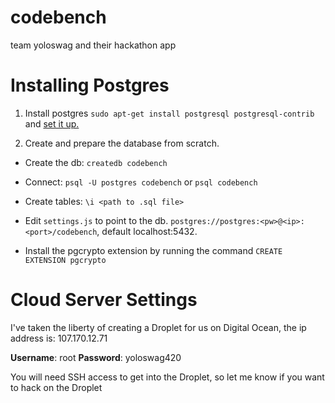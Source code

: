 codebench
=========

team yoloswag and their hackathon app


Installing Postgres
===================
1. Install postgres `sudo apt-get install postgresql postgresql-contrib` and [set it up.](https://help.ubuntu.com/10.04/serverguide/postgresql.html)

2. Create and prepare the database from scratch.

* Create the db: `createdb codebench` 

* Connect: `psql -U postgres codebench` or `psql codebench`

* Create tables: `\i <path to .sql file>` 

* Edit `settings.js` to point to the db. `postgres://postgres:<pw>@<ip>:<port>/codebench`, default localhost:5432.

* Install the pgcrypto extension by running the command `CREATE EXTENSION pgcrypto`


Cloud Server Settings
====================

I've taken the liberty of creating a Droplet for us on Digital Ocean,
the ip address is: 107.170.12.71

**Username**: root
**Password**: yoloswag420

You will need SSH access to get into the Droplet, so let me know if you
want to hack on the Droplet
